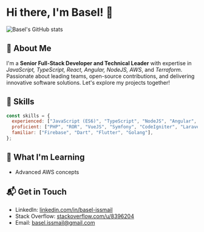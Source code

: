 
# Hi there, I'm Basel! 👋
![Basel's GitHub stats](https://github-readme-stats.vercel.app/api?username=basel-kepler&show_icons=true&theme=apprentice)

## 🚀 About Me

I'm a **Senior Full-Stack Developer and Technical Leader** with expertise in _JavaScript, TypeScript, React, Angular, NodeJS, AWS_, and _Terraform_. Passionate about leading teams, open-source contributions, and delivering innovative software solutions. Let's explore my projects together!

## 🔧 Skills

```javascript
const skills = {
  experienced: ["JavaScript (ES6)", "TypeScript", "NodeJS", "Angular", "React", "AngularJS", "ExpressJS", "Webpack", "Vite", "HTML", "CSS", "PWA", "SSR", "NgRx/Redux", "Material", "NPM", "GIT", "JIRA", "JQuery", "Bootstrap", "GTM", "Ant Design", "Chrome devtools", "JEST", "AWS", "Terraform"],
  proficient: ["PHP", "ROR", "VueJS", "Symfony", "CodeIgniter", "Laravel", "MySQL", "MongoDB", "WordPress", "PHPUnit", "Xdebug"],
  familiar: ["Firebase", "Dart", "Flutter", "Golang"],
};
```

## 🌱 What I'm Learning

- Advanced AWS concepts

## 📬 Get in Touch

- LinkedIn: [linkedin.com/in/basel-issmail](https://www.linkedin.com/in/basel-issmail/)
- Stack Overflow: [stackoverflow.com/u/8396204](https://stackoverflow.com/users/8396204/)
- Email: [basel.issmail@gmail.com](mailto:basel.issmail@gmail.com)
